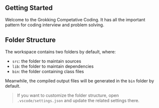 ## Getting Started

Welcome to the Grokking Competative Coding. It has all the important pattern for coding interview and problem solving.

## Folder Structure

The workspace contains two folders by default, where:

- `src`: the folder to maintain sources
- `lib`: the folder to maintain dependencies
- `bin`: the folder containing class files

Meanwhile, the compiled output files will be generated in the `bin` folder by default.

> If you want to customize the folder structure, open `.vscode/settings.json` and update the related settings there.


